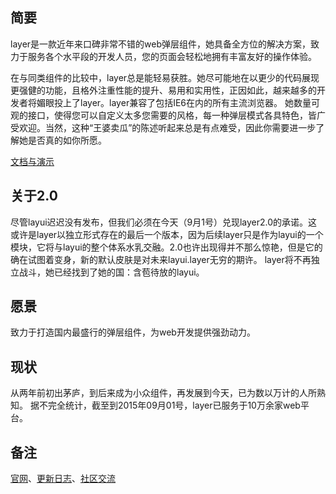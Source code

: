 
## 简要
layer是一款近年来口碑非常不错的web弹层组件，她具备全方位的解决方案，致力于服务各个水平段的开发人员，您的页面会轻松地拥有丰富友好的操作体验。

在与同类组件的比较中，layer总是能轻易获胜。她尽可能地在以更少的代码展现更强健的功能，且格外注重性能的提升、易用和实用性，正因如此，越来越多的开发者将媚眼投上了layer。layer兼容了包括IE6在内的所有主流浏览器。 她数量可观的接口，使得您可以自定义太多您需要的风格，每一种弹层模式各具特色，皆广受欢迎。当然，这种“王婆卖瓜”的陈述听起来总是有点难受，因此你需要进一步了解她是否真的如你所愿。

[文档与演示](http://layer.layui.com/) 

## 关于2.0
尽管layui迟迟没有发布，但我们必须在今天（9月1号）兑现layer2.0的承诺。这或许是layer以独立形式存在的最后一个版本，因为后续layer只是作为layui的一个模块，它将与layui的整个体系水乳交融。2.0也许出现得并不那么惊艳，但是它的确在试图着变身，新的默认皮肤是对未来layui.layer无穷的期许。
layer将不再独立战斗，她已经找到了她的国：含苞待放的layui。

## 愿景
致力于打造国内最盛行的弹层组件，为web开发提供强劲动力。

## 现状
从两年前初出茅庐，到后来成为小众组件，再发展到今天，已为数以万计的人所熟知。
据不完全统计，截至到2015年09月01号，layer已服务于10万余家web平台。


## 备注
[官网](http://layer.layui.com/)、[更新日志](https://github.com/sentsin/layer/blob/2.0/CHANGELOG.md)、[社区交流](http://fly.layui.com)